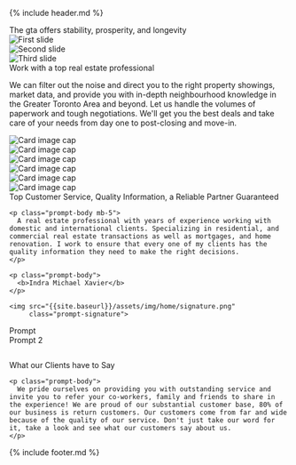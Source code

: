 {% include header.md %}

<div class="notification">
  The gta offers stability, prosperity, and longevity
</div>

<div id="carouselExampleControls"
     class="carousel slide"
     data-ride="carousel"
     data-interval="5000">
  <div class="carousel-inner">
    <div class="carousel-item active">
      <img class="d-block w-100"
           src="{{site.baseurl}}/assets/img/home/1.jpeg"
           alt="First slide">
    </div>
    <div class="carousel-item">
      <img class="d-block w-100"
           src="{{site.baseurl}}/assets/img/home/2.jpeg"
           alt="Second slide">
    </div>
    <div class="carousel-item">
      <img class="d-block w-100"
           src="{{site.baseurl}}/assets/img/home/3.jpg"
           alt="Third slide">
    </div>
  </div>
</div>

<div class="container">

  <!-- PROMPT 1 ----------------------------------------------------------- -->
  <div class="prompt">
    <div class="prompt-header">
      Work with a top real estate professional
    </div>
    <p class="prompt-body">
      We can filter out the noise and direct you to the right property showings, market data, and provide you with in-depth neighbourhood knowledge in the Greater Toronto Area and beyond. Let us handle the volumes of paperwork and tough negotiations. We'll get you the best deals and take care of your needs from day one to post-closing and move-in.
    </p>
  </div>

  <!-- GRID --------------------------------------------------------------- -->
  <div class="card-columns mb-5 d-none d-md-block">
    <div class="card">
      <img class="card-img-top img-fluid"
           src="{{site.baseurl}}/assets/img/home/grid/1.jpg"
           alt="Card image cap">
    </div>
    <div class="card">
      <img class="card-img-top img-fluid"
           src="{{site.baseurl}}/assets/img/home/grid/2.jpg"
           alt="Card image cap">
    </div>
    <div class="card">
      <img class="card-img-top img-fluid"
           src="{{site.baseurl}}/assets/img/home/grid/3.jpg"
           alt="Card image cap">
    </div>
    <div class="card">
      <img class="card-img-top img-fluid"
           src="{{site.baseurl}}/assets/img/home/grid/4.jpg"
           alt="Card image cap">
    </div>
    <div class="card">
      <img class="card-img-top img-fluid"
           src="{{site.baseurl}}/assets/img/home/grid/5.jpg"
           alt="Card image cap">
    </div>
    <div class="card">
      <img class="card-img-top img-fluid"
           src="{{site.baseurl}}/assets/img/home/grid/6.jpg"
           alt="Card image cap">
    </div>
  </div>

  <!-- PROMPT 2 ----------------------------------------------------------- -->
  <div class="message mb-5" id="about">
    <div class="prompt-header">
      Top Customer Service, Quality Information, a Reliable Partner Guaranteed
    </div>

    <p class="prompt-body mb-5">
      A real estate professional with years of experience working with domestic and international clients. Specializing in residential, and commercial real estate transactions as well as mortgages, and home renovation. I work to ensure that every one of my clients has the quality information they need to make the right decisions.
    </p>

    <p class="prompt-body">
      <b>Indra Michael Xavier</b>
    </p>

    <img src="{{site.baseurl}}/assets/img/home/signature.png"
         class="prompt-signature">
  </div>

  <!-- CONTACT FORM ------------------------------------------------------- -->
  <div class="contact mb-5 d-none">
    <div class="row">
      <div class="col-6">
        Prompt
      </div>
      <div class="col-6">
        Prompt 2
      </div>
    </div>
  </div>

  <!-- DIVIDER ------------------------------------------------------------ -->
  <img src="{{site.baseurl}}/assets/img/home/4.jpg"
       class="img-fluid mb-5"
       alt="">

  <!-- PROMPT 2 ----------------------------------------------------------- -->
  <div class="message mb-md-5" id="testimonials">
    <div class="prompt-header">
      What our Clients have to Say
    </div>

    <p class="prompt-body">
      We pride ourselves on providing you with outstanding service and invite you to refer your co-workers, family and friends to share in the experience! We are proud of our substantial customer base, 80% of our business is return customers. Our customers come from far and wide because of the quality of our service. Don't just take our word for it, take a look and see what our customers say about us.
    </p>
  </div>

</div>

{% include footer.md %}